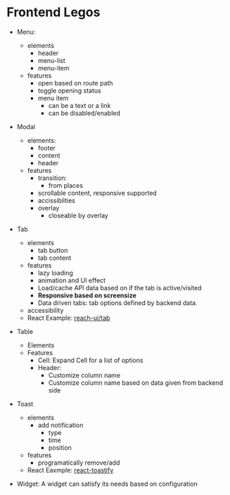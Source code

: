# Frontend Legos

- Menu:
  - elements
	   - header
	   - menu-list
	   - menu-item
  - features
	   - open based on route path
	   - toggle opening status
	   - menu item 
		   - can be a text or a link
		   - can be disabled/enabled

- Modal
     - elements:
		- footer
		- content
		- header
     - features
		- transition:
			- from places
		- scrollable content, responsive supported
		- accissiblities
		- overlay
		  - closeable by overlay

- Tab
	- elements
		- tab button
		- tab content
	- features
		- lazy loading
		- animation and UI effect
		- Load/cache API data based on if the tab is active/visited
		- **Responsive based on screensize**
		- Data driven tabs: tab options defined by backend data.
	- accessibility
	- React Example: [reach-ui/tab](https://reach.tech/tabs)

- Table
	- Elements
	- Features
		- Cell: Expand Cell for a list of options
		- Header:
		   - Customize column name
		   - Customize column name based on data given from backend side   	

- Toast
	- elements
		- add notification
			- type
			- time
			- position
	- features
		- programatically remove/add
	- React Eaxmple: [react-toastify](https://www.npmjs.com/package/react-toastify)


- Widget: A widget can satisfy its needs based on configuration



